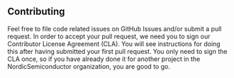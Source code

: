 ---
---

## Contributing

Feel free to file code related issues on GitHub Issues and/or submit a pull
request. In order to accept your pull request, we need you to sign our
Contributor License Agreement (CLA). You will see instructions for doing this
after having submitted your first pull request. You only need to sign the CLA
once, so if you have already done it for another project in the
NordicSemiconductor organization, you are good to go.
